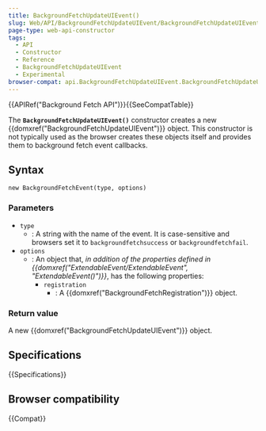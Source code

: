 ```yaml
---
title: BackgroundFetchUpdateUIEvent()
slug: Web/API/BackgroundFetchUpdateUIEvent/BackgroundFetchUpdateUIEvent
page-type: web-api-constructor
tags:
  - API
  - Constructor
  - Reference
  - BackgroundFetchUpdateUIEvent
  - Experimental
browser-compat: api.BackgroundFetchUpdateUIEvent.BackgroundFetchUpdateUIEvent
---
```


{{APIRef("Background Fetch API")}}{{SeeCompatTable}}

The **`BackgroundFetchUpdateUIEvent()`** constructor creates a new {{domxref("BackgroundFetchUpdateUIEvent")}} object. This constructor is not typically used as the browser creates these objects itself and provides them to background fetch event callbacks.

## Syntax

```js-nolint
new BackgroundFetchEvent(type, options)
```

### Parameters

- `type`
  - : A string with the name of the event.
    It is case-sensitive and browsers set it to `backgroundfetchsuccess` or `backgroundfetchfail`.
- `options`
  - : An object that, _in addition of the properties defined in {{domxref("ExtendableEvent/ExtendableEvent", "ExtendableEvent()")}}_, has the following properties:
    - `registration`
      - : A {{domxref("BackgroundFetchRegistration")}} object.

### Return value

A new {{domxref("BackgroundFetchUpdateUIEvent")}} object.

## Specifications

{{Specifications}}

## Browser compatibility

{{Compat}}
